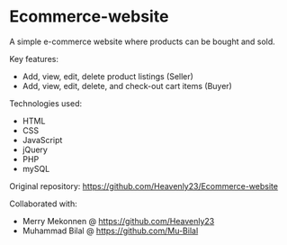 # Ecommerce-website

A simple e-commerce website where products can be bought and sold.

Key features:

* Add, view, edit, delete product listings (Seller)
* Add, view, edit, delete, and check-out cart items (Buyer)

Technologies used:
* HTML
* CSS
* JavaScript
* jQuery
* PHP
* mySQL

Original repository:
https://github.com/Heavenly23/Ecommerce-website

Collaborated with:
* Merry Mekonnen @ https://github.com/Heavenly23
* Muhammad Bilal @ https://github.com/Mu-Bilal
